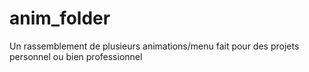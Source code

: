 # anim_folder

Un rassemblement de plusieurs animations/menu fait pour des projets personnel ou bien professionnel
